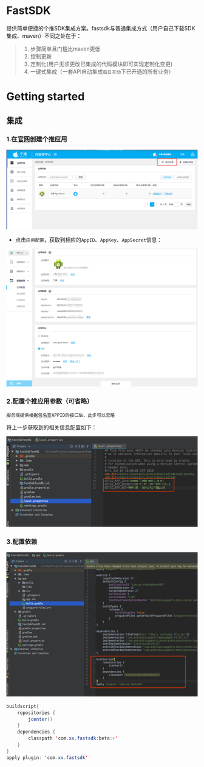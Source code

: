 

FastSDK
====
提供简单便捷的个推SDK集成方案。fastsdk与普通集成方式（用户自己下载SDK集成、maven）不同之处在于：  
>1. 步骤简单且门槛比maven更低  
>2. 控制更新  
>3. 定制化(用户无须更改已集成的代码模块即可实现定制化变更)  
>4. 一键式集成（一套API自动集成`每日互动`下已开通的所有业务）


#  Getting started
## 集成
### 1.在[官网](http://dev.getui.com)创建个推应用
![](readme/image/sdk05.png)   

* 点击`应用配置`，获取到相应的`AppID`、`AppKey`、`AppSecret`信息：

![](readme/image/sdk06.png)
### 2.配置个推应用参数（可省略）
	服务端提供根据包名查APPID的接口后，此步可以忽略
将上一步获取到的相关信息配置如下：  

![](readme/image/sdk01.png)
### 3.配置依赖
![](readme/image/sdk02.png)  
```Java
buildscript{
    repositories {
        jcenter()
    }
    dependencies {
        classpath 'com.xx.fastsdk:beta:+'
    }
}
apply plugin: 'com.xx.fastsdk'
```